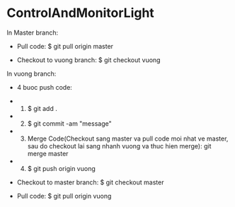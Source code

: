 # ControlAndMonitorLight

In Master branch:

- Pull code: $ git pull origin master

- Checkout to vuong branch: $ git checkout vuong

In vuong branch:

- 4 buoc push code:
- 1. $ git add .
- 2. $ git commit -am "message"
- 3. Merge Code(Checkout sang master va pull code moi nhat ve master, sau do checkout lai sang nhanh vuong va thuc hien merge): git merge master
- 4. $ git push origin vuong

- Checkout to master branch: $ git checkout master

- Pull code: $ git pull origin vuong